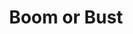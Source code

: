 ---
title: Boom or Bust
layout: pioneer_card
non_combat:
  post: There is an alchemist testing out explosives and offers to give some to the players for assisting such as watching target practice, suggesting modification, etc.
  reward: 
    - Leaves
    - Bombs
    - Bomb Design
combat:
  post: A merchant has been killed and robbed and the monsters are running off with the goods.
  reward: 
    - Leaves
    - resources
    - one item from monsters

---